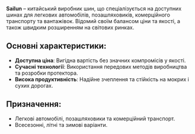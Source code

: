 **Sailun** – китайський виробник шин, що спеціалізується на доступних шинах для легкових автомобілів, позашляховиків, комерційного транспорту та вантажівок. Відомий своїм балансом ціни та якості, а також швидким розширенням на світових ринках.

## Основні характеристики:

- **Доступна ціна**: Вигідна вартість без значних компромісів у якості.
- **Сучасні технології**: Використання передових методів виробництва та розробки протектора.
- **Висока продуктивність**: Надійне зчеплення та стійкість на мокрих і сухих дорогах.

## Призначення:

- Легкові автомобілі, позашляховики та комерційний транспорт.
- Всесезонні, літні та зимові варіанти.